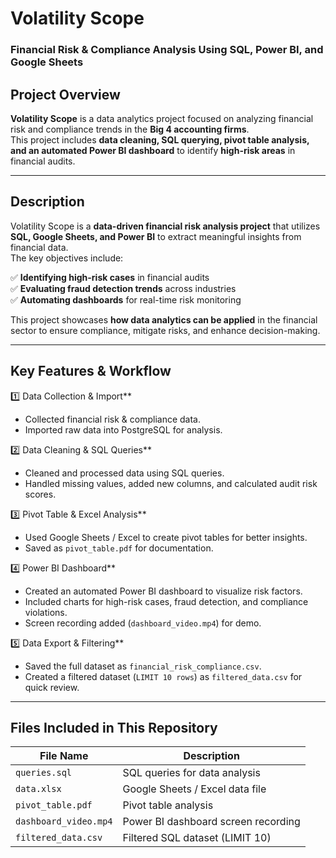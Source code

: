#  Volatility Scope
### Financial Risk & Compliance Analysis Using SQL, Power BI, and Google Sheets  

##  Project Overview  
**Volatility Scope** is a data analytics project focused on analyzing financial risk and compliance trends in the **Big 4 accounting firms**.  
This project includes **data cleaning, SQL querying, pivot table analysis, and an automated Power BI dashboard** to identify **high-risk areas** in financial audits.  

---

##  Description  
Volatility Scope is a **data-driven financial risk analysis project** that utilizes **SQL, Google Sheets, and Power BI** to extract meaningful insights from financial data.  
The key objectives include:  

✅ **Identifying high-risk cases** in financial audits   
✅ **Evaluating fraud detection trends** across industries  
✅ **Automating dashboards** for real-time risk monitoring  

This project showcases **how data analytics can be applied** in the financial sector to ensure compliance, mitigate risks, and enhance decision-making.  

---

## Key Features & Workflow  

1️⃣  Data Collection & Import**  
   - Collected financial risk & compliance data.  
   - Imported raw data into PostgreSQL for analysis.  

2️⃣  Data Cleaning & SQL Queries**  
   - Cleaned and processed data using SQL queries.  
   - Handled missing values, added new columns, and calculated audit risk scores.  

3️⃣  Pivot Table & Excel Analysis**  
   - Used Google Sheets / Excel to create pivot tables for better insights.  
   - Saved as `pivot_table.pdf` for documentation.  

4️⃣  Power BI Dashboard**  
   - Created an automated Power BI dashboard to visualize risk factors.  
   - Included charts for high-risk cases, fraud detection, and compliance violations.  
   - Screen recording added (`dashboard_video.mp4`) for demo.  

5️⃣  Data Export & Filtering**  
   - Saved the full dataset as `financial_risk_compliance.csv`.  
   - Created a filtered dataset (`LIMIT 10 rows`) as `filtered_data.csv` for quick review.  

---

##  Files Included in This Repository  

| File Name                   | Description |
|-----------------------------|-------------|
| `queries.sql`               | SQL queries for data analysis |
| `data.xlsx`                 | Google Sheets / Excel data file |
| `pivot_table.pdf`           | Pivot table analysis |
| `dashboard_video.mp4`       | Power BI dashboard screen recording |
| `filtered_data.csv`         | Filtered SQL dataset (LIMIT 10) |



 
